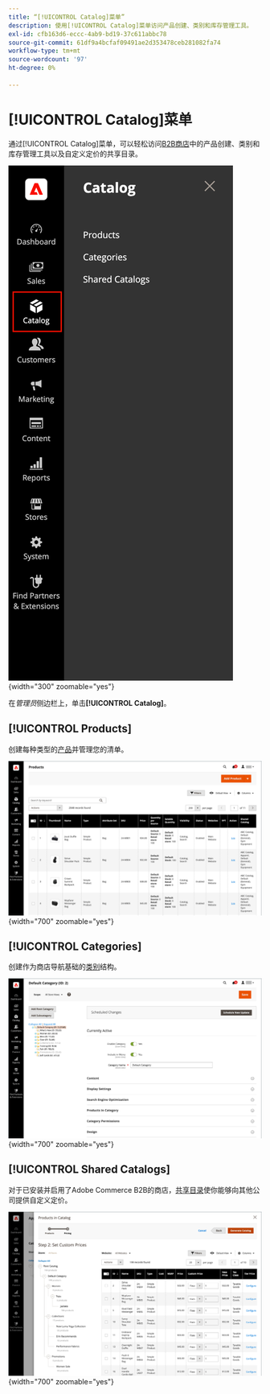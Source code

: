 ```yaml
---
title: “[!UICONTROL Catalog]菜单”
description: 使用[!UICONTROL Catalog]菜单访问产品创建、类别和库存管理工具。
exl-id: cfb163d6-eccc-4ab9-bd19-37c611abbc78
source-git-commit: 61df9a4bcfaf09491ae2d353478ceb281082fa74
workflow-type: tm+mt
source-wordcount: '97'
ht-degree: 0%

---
```


# [!UICONTROL Catalog]菜单

通过[!UICONTROL Catalog]菜单，可以轻松访问[B2B商店](https://experienceleague.adobe.com/docs/commerce-admin/b2b/introduction.html)中的产品创建、类别和库存管理工具以及自定义定价的共享目录。

![目录菜单](./assets/admin-menu-catalog.png){width="300" zoomable="yes"}

在&#x200B;_管理员_&#x200B;侧边栏上，单击&#x200B;**[!UICONTROL Catalog]**。

## [!UICONTROL Products]

创建每种类型的[产品](products-list.md)并管理您的清单。

![产品网格](./assets/products-grid.png){width="700" zoomable="yes"}

## [!UICONTROL Categories]

创建作为商店导航基础的[类别](categories.md)结构。

![类别工作区](./assets/category-workspace.png){width="700" zoomable="yes"}

## [!UICONTROL Shared Catalogs]

对于已安装并启用了Adobe Commerce B2B的商店，[共享目录](https://experienceleague.adobe.com/docs/commerce-admin/b2b/shared-catalogs/catalog-shared.html)使你能够向其他公司提供自定义定价。

![共享目录产品](./assets/shared-catalog-setup.png){width="700" zoomable="yes"}
